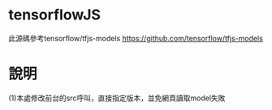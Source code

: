 # tensorflowJS
此源碼參考tensorflow/tfjs-models
https://github.com/tensorflow/tfjs-models


# 說明
(1)本處修改前台的src呼叫，直接指定版本，並免網頁讀取model失敗
<script src="https://cdn.jsdelivr.net/npm/@tensorflow/tfjs@0.9.0"> 
 
<script src="https://cdn.jsdelivr.net/npm/@tensorflow-models/coco-ssd@1.1.0">
 
 
(2)bbox屬性
const result = await model.detect(image);
....
....
此處result是辨識結果物件bbox，具備以下三個屬性~
[{
  bbox: [x, y, width, height],
  class: "cat",
  score: 0.8380282521247864
}]


(3)多個bbox
bbox輸出若有3個，result[i]的i會是0,1,2，分別代表三個bbox
result[0].bbox, .class, .score
result[1].bbox, .class, .score
result[1].bbox, .class, .score
